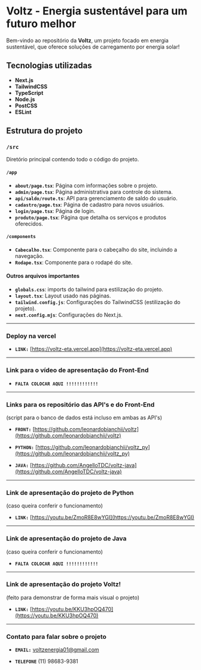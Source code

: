 # Voltz - Energia sustentável para um futuro melhor

Bem-vindo ao repositório da **Voltz**, um projeto focado em energia sustentável, que oferece soluções de carregamento por energia solar!

## Tecnologias utilizadas

- **Next.js**
- **TailwindCSS**
- **TypeScript**
- **Node.js**
- **PostCSS**
- **ESLint**
  
## Estrutura do projeto

### **`/src`**

Diretório principal contendo todo o código do projeto.

#### **`/app`**

- **`about/page.tsx`**: Página com informações sobre o projeto.
- **`admin/page.tsx`**: Página administrativa para controle do sistema.
- **`api/saldo/route.ts`**: API para gerenciamento de saldo do usuário.
- **`cadastro/page.tsx`**: Página de cadastro para novos usuários.
- **`login/page.tsx`**: Página de login.
- **`produto/page.tsx`**: Página que detalha os serviços e produtos oferecidos.

#### **`/components`**

- **`Cabecalho.tsx`**: Componente para o cabeçalho do site, incluindo a navegação.
- **`Rodape.tsx`**: Componente para o rodapé do site.

#### Outros arquivos importantes

- **`globals.css`**: imports do tailwind para estilização do projeto.
- **`layout.tsx`**: Layout usado nas páginas.
- **`tailwind.config.js`**: Configurações do TailwindCSS (estilização do projeto).
- **`next.config.mjs`**: Configurações do Next.js.

------

### Deploy na vercel

- **`LINK:`** [https://voltz-eta.vercel.app](https://voltz-eta.vercel.app)
  
------

### Link para o vídeo de apresentação do Front-End

- **`FALTA COLOCAR AQUI !!!!!!!!!!!!`**

------

### Links para os repositório das API's e do Front-End 
(script para o banco de dados está incluso em ambas as API's)

- **`FRONT:`** [https://github.com/leonardobianchii/voltz](https://github.com/leonardobianchii/voltz)

- **`PYTHON:`** [https://github.com/leonardobianchii/voltz_py](https://github.com/leonardobianchii/voltz_py)

- **`JAVA:`** [https://github.com/AngelloTDC/voltz-java](https://github.com/AngelloTDC/voltz-java)

------

### Link de apresentação do projeto de Python 
(caso queira conferir o funcionamento)

- **`LINK:`** [https://youtu.be/ZmoR8E8wYGI](https://youtu.be/ZmoR8E8wYGI)

------

### Link de apresentação do projeto de Java 
(caso queira conferir o funcionamento)

- **`FALTA COLOCAR AQUI !!!!!!!!!!!!`**

------

### Link de apresentação do projeto Voltz! 
(feito para demonstrar de forma mais visual o projeto)

- **`LINK:`** [https://youtu.be/KKU3hpOQ470](https://youtu.be/KKU3hpOQ470)

------

### Contato para falar sobre o projeto

- **`EMAIL:`** voltzenergia01@gmail.com

- **`TELEFONE`**  (11) 98683-9381



